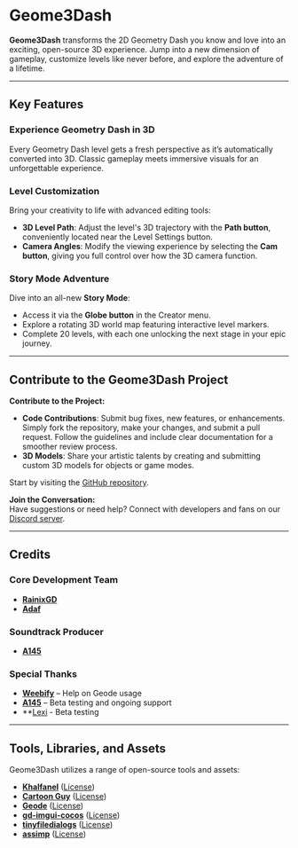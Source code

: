 # Geome3Dash

**Geome3Dash** transforms the 2D Geometry Dash you know and love into an exciting, open-source 3D experience. Jump into a new dimension of gameplay, customize levels like never before, and explore the adventure of a lifetime.  

---

## Key Features  

### Experience Geometry Dash in 3D  
Every Geometry Dash level gets a fresh perspective as it’s automatically converted into 3D. Classic gameplay meets immersive visuals for an unforgettable experience.  

### Level Customization  
Bring your creativity to life with advanced editing tools:  
- **3D Level Path**: Adjust the level's 3D trajectory with the **Path button**, conveniently located near the Level Settings button.  
- **Camera Angles**: Modify the viewing experience by selecting the **Cam button**, giving you full control over how the 3D camera function.  

### Story Mode Adventure  
Dive into an all-new **Story Mode**:  
- Access it via the **Globe button** in the Creator menu.  
- Explore a rotating 3D world map featuring interactive level markers.  
- Complete 20 levels, with each one unlocking the next stage in your epic journey.  

---

## Contribute to the Geome3Dash Project

**Contribute to the Project:**  
- **Code Contributions**: Submit bug fixes, new features, or enhancements. Simply fork the repository, make your changes, and submit a pull request. Follow the guidelines and include clear documentation for a smoother review process.  
- **3D Models**: Share your artistic talents by creating and submitting custom 3D models for objects or game modes.  

Start by visiting the [GitHub repository](https://github.com/adafcaefc/Geome3Dash/).  

**Join the Conversation:**  
Have suggestions or need help? Connect with developers and fans on our [Discord server](https://discord.gg/CAVBVgMnSD).  

---

## Credits  

### Core Development Team  
- **[RainixGD](https://www.youtube.com/@rainixgd)**  
- **[Adaf](https://www.youtube.com/@adaf3003)**  

### Soundtrack Producer
- **[A145](https://www.youtube.com/@A145)**  

### Special Thanks  
- **[Weebify](https://www.youtube.com/channel/UCAE-cJ-exfnSlq0Ddkd985g)** – Help on Geode usage  
- **[A145](https://www.youtube.com/@A145)** – Beta testing and ongoing support  
- **[Lexi](https://github.com/KontrollFreek) - Beta testing

---

## Tools, Libraries, and Assets  

Geome3Dash utilizes a range of open-source tools and assets:  

- **[Khalfanel](https://sketchfab.com/Khalfan_el)** ([License](https://creativecommons.org/licenses/by/4.0/))  
- **[Cartoon Guy](https://sketchfab.com/1003224735)** ([License](https://creativecommons.org/licenses/by/4.0/))  
- **[Geode](https://github.com/orgs/geode-sdk/people)** ([License](https://github.com/geode-sdk/geode/blob/main/LICENSE.txt))  
- **[gd-imgui-cocos](https://github.com/matcool/gd-imgui-cocos/tree/geode)** ([License](https://github.com/matcool/gd-imgui-cocos/blob/geode/LICENSE))  
- **[tinyfiledialogs](https://sourceforge.net/projects/tinyfiledialogs)** ([License](https://sourceforge.net/projects/tinyfiledialogs/files/README.txt/download))  
- **[assimp](https://github.com/assimp/assimp)** ([License](https://github.com/assimp/assimp/blob/master/LICENSE))  
